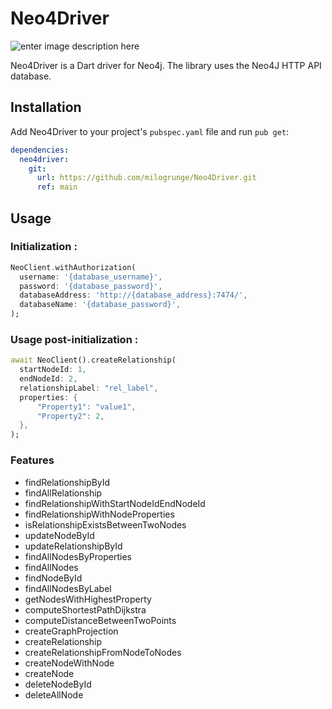 
# Neo4Driver

![enter image description here](https://github.com/ClementG63/Neo4Driver/blob/main/screenshots/neo4dart_splash.png?raw=true)

Neo4Driver is a Dart driver for Neo4j. The library uses the Neo4J HTTP API database.

## Installation

Add Neo4Driver to your project's  `pubspec.yaml`  file and run `pub get`:

```yaml
dependencies:
  neo4driver:
    git: 
      url: https://github.com/milogrunge/Neo4Driver.git
      ref: main
```

## Usage
### Initialization :
```dart
NeoClient.withAuthorization(  
  username: '{database_username}',  
  password: '{database_password}',  
  databaseAddress: 'http://{database_address}:7474/', 
  databaseName: '{database_password}',   
);
```

### Usage post-initialization :
```dart
await NeoClient().createRelationship(  
  startNodeId: 1,  
  endNodeId: 2,  
  relationshipLabel: "rel_label",  
  properties: {
	  "Property1": "value1",
	  "Property2": 2,
  },  
);
```

### Features

 - findRelationshipById
 - findAllRelationship
 - findRelationshipWithStartNodeIdEndNodeId
 - findRelationshipWithNodeProperties
 - isRelationshipExistsBetweenTwoNodes
 - updateNodeById
 - updateRelationshipById
 - findAllNodesByProperties
 - findAllNodes
 - findNodeById
 - findAllNodesByLabel
 - getNodesWithHighestProperty
 - computeShortestPathDijkstra
 - computeDistanceBetweenTwoPoints
 - createGraphProjection
 - createRelationship
 - createRelationshipFromNodeToNodes
 - createNodeWithNode
 - createNode
 - deleteNodeById
 - deleteAllNode
